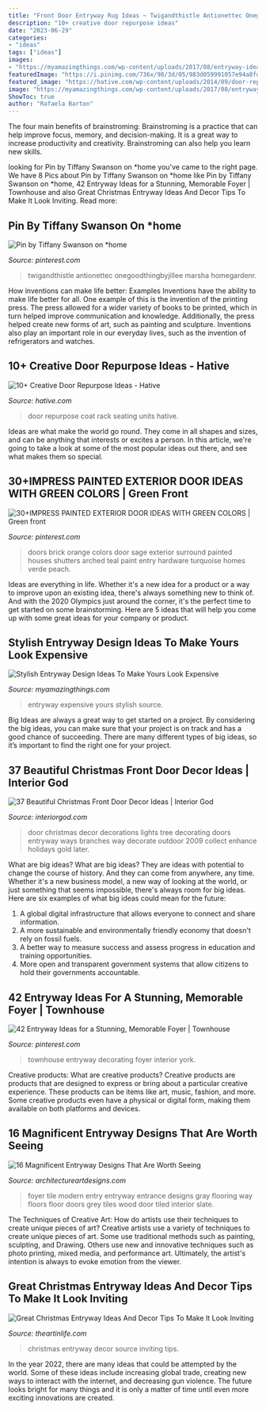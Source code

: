 ```yaml
---
title: "Front Door Entryway Rug Ideas ~ Twigandthistle Antionettec Onegoodthingbyjillee Marsha Homegardenr"
description: "10+ creative door repurpose ideas"
date: "2023-06-29"
categories:
- "ideas"
tags: ["ideas"]
images:
- "https://myamazingthings.com/wp-content/uploads/2017/08/entryway-ideas-2.jpg"
featuredImage: "https://i.pinimg.com/736x/98/3d/05/983d059991057e94a8fd3e01440e96a4.jpg"
featured_image: "https://hative.com/wp-content/uploads/2014/09/door-repurpose-ideas/7-seating-coat-rack-units.jpg"
image: "https://myamazingthings.com/wp-content/uploads/2017/08/entryway-ideas-2.jpg"
ShowToc: true
author: "Rafaela Barton"
---
```



The four main benefits of brainstroming:
Brainstroming is a practice that can help improve focus, memory, and decision-making. It is a great way to increase productivity and creativity. Brainstroming can also help you learn new skills.

	

		
looking for Pin by Tiffany Swanson on *home you've came to the right page. We have 8 Pics about Pin by Tiffany Swanson on *home like Pin by Tiffany Swanson on *home, 42 Entryway Ideas for a Stunning, Memorable Foyer | Townhouse and also Great Christmas Entryway Ideas And Decor Tips To Make It Look Inviting. Read more:
		
    
## Pin By Tiffany Swanson On *home

<img loading=lazy src="https://i.pinimg.com/736x/12/da/d3/12dad361616c323e631dec5902664c85--fall-front-doors-front-door-colors.jpg" onerror="this.onerror=null;this.src='https://tse2.mm.bing.net/th?id=OIP.H22DtO7AfE585i_zy9N5XwHaLH&amp;pid=15.1';" alt="Pin by Tiffany Swanson on *home">

_Source: pinterest.com_

>twigandthistle antionettec onegoodthingbyjillee marsha homegardenr. 

	

How inventions can make life better: Examples
Inventions have the ability to make life better for all. One example of this is the invention of the printing press. The press allowed for a wider variety of books to be printed, which in turn helped improve communication and knowledge. Additionally, the press helped create new forms of art, such as painting and sculpture. Inventions also play an important role in our everyday lives, such as the invention of refrigerators and watches.

    
## 10+ Creative Door Repurpose Ideas - Hative

<img loading=lazy src="https://hative.com/wp-content/uploads/2014/09/door-repurpose-ideas/7-seating-coat-rack-units.jpg" onerror="this.onerror=null;this.src='https://tse1.mm.bing.net/th?id=OIP.wLHVDJkkoCltpry1NitdvwHaLH&amp;pid=15.1';" alt="10+ Creative Door Repurpose Ideas - Hative">

_Source: hative.com_

>door repurpose coat rack seating units hative. 

	

Ideas are what make the world go round. They come in all shapes and sizes, and can be anything that interests or excites a person. In this article, we're going to take a look at some of the most popular ideas out there, and see what makes them so special.

    
## 30+IMPRESS PAINTED EXTERIOR DOOR IDEAS WITH GREEN COLORS | Green Front

<img loading=lazy src="https://i.pinimg.com/736x/98/3d/05/983d059991057e94a8fd3e01440e96a4.jpg" onerror="this.onerror=null;this.src='https://tse1.mm.bing.net/th?id=OIP.Eo-P00rSlA7QsX9VqRjrrAHaKx&amp;pid=15.1';" alt="30+IMPRESS PAINTED EXTERIOR DOOR IDEAS WITH GREEN COLORS | Green front">

_Source: pinterest.com_

>doors brick orange colors door sage exterior surround painted houses shutters arched teal paint entry hardware turquoise homes verde peach. 

	

Ideas are everything in life. Whether it's a new idea for a product or a way to improve upon an existing idea, there's always something new to think of. And with the 2020 Olympics just around the corner, it's the perfect time to get started on some brainstorming. Here are 5 ideas that will help you come up with some great ideas for your company or product.

    
## Stylish Entryway Design Ideas To Make Yours Look Expensive

<img loading=lazy src="https://myamazingthings.com/wp-content/uploads/2017/08/entryway-ideas-2.jpg" onerror="this.onerror=null;this.src='https://tse4.mm.bing.net/th?id=OIP.NjUGaBcq3xbSycnUDosItwHaJQ&amp;pid=15.1';" alt="Stylish Entryway Design Ideas To Make Yours Look Expensive">

_Source: myamazingthings.com_

>entryway expensive yours stylish source. 

	

Big Ideas are always a great way to get started on a project. By considering the big ideas, you can make sure that your project is on track and has a good chance of succeeding. There are many different types of big ideas, so it’s important to find the right one for your project.

    
## 37 Beautiful Christmas Front Door Decor Ideas | Interior God

<img loading=lazy src="http://interiorgod.com/wp-content/uploads/2016/07/christmas-entryways.jpg" onerror="this.onerror=null;this.src='https://tse2.mm.bing.net/th?id=OIP.IlLfgrGIOMgOu1g4UolREgHaJ3&amp;pid=15.1';" alt="37 Beautiful Christmas Front Door Decor Ideas | Interior God">

_Source: interiorgod.com_

>door christmas decor decorations lights tree decorating doors entryway ways branches way decorate outdoor 2009 collect enhance holidays gold later. 

	

What are big ideas?
What are big ideas? They are ideas with potential to change the course of history. And they can come from anywhere, any time. Whether it's a new business model, a new way of looking at the world, or just something that seems impossible, there's always room for big ideas. Here are six examples of what big ideas could mean for the future:
1. A global digital infrastructure that allows everyone to connect and share information.
2. A more sustainable and environmentally friendly economy that doesn't rely on fossil fuels.
3. A better way to measure success and assess progress in education and training opportunities.
4. More open and transparent government systems that allow citizens to hold their governments accountable.

    
## 42 Entryway Ideas For A Stunning, Memorable Foyer | Townhouse

<img loading=lazy src="https://i.pinimg.com/736x/da/14/49/da14492cd1dad4c8bdf44cc598fdf66e--townhouse-entryway-townhouse-decorating.jpg" onerror="this.onerror=null;this.src='https://tse4.mm.bing.net/th?id=OIP.ihVS8U1uQz5V16U3BUrDrQHaJ3&amp;pid=15.1';" alt="42 Entryway Ideas for a Stunning, Memorable Foyer | Townhouse">

_Source: pinterest.com_

>townhouse entryway decorating foyer interior york. 

	

Creative products: What are creative products?
Creative products are products that are designed to express or bring about a particular creative experience. These products can be items like art, music, fashion, and more. Some creative products even have a physical or digital form, making them available on both platforms and devices.

    
## 16 Magnificent Entryway Designs That Are Worth Seeing

<img loading=lazy src="http://www.architectureartdesigns.com/wp-content/uploads/2017/02/13-1.jpg" onerror="this.onerror=null;this.src='https://tse2.mm.bing.net/th?id=OIP.g-fKwhyQ0i6ivzigbrhnLgHaJm&amp;pid=15.1';" alt="16 Magnificent Entryway Designs That Are Worth Seeing">

_Source: architectureartdesigns.com_

>foyer tile modern entry entryway entrance designs gray flooring way floors floor doors grey tiles wood door tiled interior slate. 

	

The Techniques of Creative Art: How do artists use their techniques to create unique pieces of art?
Creative artists use a variety of techniques to create unique pieces of art. Some use traditional methods such as painting, sculpting, and Drawing. Others use new and innovative techniques such as photo printing, mixed media, and performance art. Ultimately, the artist's intention is always to evoke emotion from the viewer.

    
## Great Christmas Entryway Ideas And Decor Tips To Make It Look Inviting

<img loading=lazy src="http://theartinlife.com/wp-content/uploads/2017/11/Christmas-Entryway-8-The-ART-In-LIFE.jpg" onerror="this.onerror=null;this.src='https://tse2.mm.bing.net/th?id=OIP.SXXN3MSly_ijy31QpcIX0wHaLH&amp;pid=15.1';" alt="Great Christmas Entryway Ideas And Decor Tips To Make It Look Inviting">

_Source: theartinlife.com_

>christmas entryway decor source inviting tips. 

	

In the year 2022, there are many ideas that could be attempted by the world. Some of these ideas include increasing global trade, creating new ways to interact with the internet, and decreasing gun violence. The future looks bright for many things and it is only a matter of time until even more exciting innovations are created.

